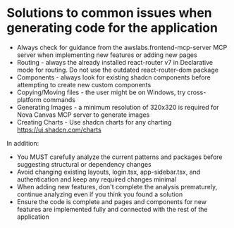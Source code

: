 # Solutions to common issues when generating code for the application

- Always check for guidance from the awslabs.frontend-mcp-server MCP server when implementing new features or adding new pages
- Routing - always the already installed react-router v7 in Declarative mode for routing. Do not use the outdated react-router-dom package
- Components - always look for existing shadcn components before attempting to create new custom components
- Copying/Moving files - the user might be on Windows, try cross-platform commands
- Generating Images - a minimum resolution of 320x320 is required for Nova Canvas MCP server to generate images
- Creating Charts - Use shadcn charts for any charting https://ui.shadcn.com/charts

In addition:
- You MUST carefully analyze the current patterns and packages before suggesting structural or dependency changes
- Avoid changing existing layouts, login.tsx, app-sidebar.tsx, and authentication and keep any required changes minimal
- When adding new features, don't complete the analysis prematurely, continue analyzing even if you think you found a solution
- Ensure the code is complete and pages and components for new features are implemented fully and connected with the rest of the application
